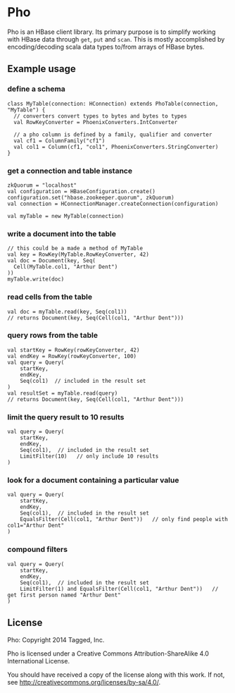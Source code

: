 Pho
===

Pho is an HBase client library.
Its primary purpose is to simplify working with HBase data through `get`, `put` and `scan`.
This is mostly accomplished by encoding/decoding scala data types to/from arrays of HBase bytes.

Example usage
-------------

### define a schema

    class MyTable(connection: HConnection) extends PhoTable(connection, "MyTable") {
      // converters convert types to bytes and bytes to types
      val RowKeyConverter = PhoenixConverters.IntConverter
    
      // a pho column is defined by a family, qualifier and converter
      val cf1 = ColumnFamily("cf1")
      val col1 = Column(cf1, "col1", PhoenixConverters.StringConverter)
    }

### get a connection and table instance

    zkQuorum = "localhost"
    val configuration = HBaseConfiguration.create()
    configuration.set("hbase.zookeeper.quorum", zkQuorum)
    val connection = HConnectionManager.createConnection(configuration)

    val myTable = new MyTable(connection)

### write a document into the table

    // this could be a made a method of MyTable
    val key = RowKey(MyTable.RowKeyConverter, 42)
    val doc = Document(key, Seq(
      Cell(MyTable.col1, "Arthur Dent")
    ))
    myTable.write(doc)

### read cells from the table

    val doc = myTable.read(key, Seq(col1))
    // returns Document(key, Seq(Cell(col1, "Arthur Dent")))

### query rows from the table

    val startKey = RowKey(rowKeyConverter, 42)
    val endKey = RowKey(rowKeyConverter, 100)
    val query = Query(
        startKey,
        endKey,
        Seq(col1)  // included in the result set
    )
    val resultSet = myTable.read(query)
    // returns Document(key, Seq(Cell(col1, "Arthur Dent")))

### limit the query result to 10 results

    val query = Query(
        startKey,
        endKey,
        Seq(col1),  // included in the result set
        LimitFilter(10)   // only include 10 results
    )

### look for a document containing a particular value

    val query = Query(
        startKey,
        endKey,
        Seq(col1),  // included in the result set
        EqualsFilter(Cell(col1, "Arthur Dent"))   // only find people with col1="Arthur Dent"
    )

### compound filters

    val query = Query(
        startKey,
        endKey,
        Seq(col1),  // included in the result set
        LimitFilter(1) and EqualsFilter(Cell(col1, "Arthur Dent"))   // get first person named "Arthur Dent"
    )

License
-------

Pho: Copyright 2014 Tagged, Inc.

Pho is licensed under a Creative Commons Attribution-ShareAlike 4.0 International License.

You should have received a copy of the license along with this work. If not, see <http://creativecommons.org/licenses/by-sa/4.0/>.

